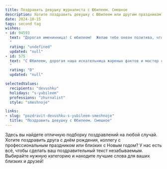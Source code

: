 ```yaml
---
title: Поздравить девушку журналиста с Юбилеем. Смешное
description: Хотите поздравить девушку с Юбилеем или другим праздником? Наш ИИ создаст незабываемое поздравление, а вы обязательно выделитесь среди других.  
date: 2024-10-15
tags: second tag
wishes:
- id: 94593
  text: "Дорогая именинница! С юбилеем!  Желаю тебе океан позитива, чтобы твой острый ум никогда не тупился, а перо (или клавиатура – в наше время это важнее!)  писало только шедевры,  приносящие тебе славу и…  хорошие гонорары! Пусть твоя жизнь будет ярче, чем самая сенсационная новость, и  веселее, чем утренний эфир с неожиданным гостем!  Счастья, любви и  столько же успешных интервью, сколько у тебя свечей на торте!
  "
  rating: "undefined"
  updated: "null"
- id: 575
  text: "С Юбилеем, дорогая наша искательница жареных фактов и мастер словесного портрета! Желаем тебе всегда быть в эпицентре событий, но при этом не попасть под горячую руку ньюсмейкера. Пусть твоя ручка будет острее пера критика, а вдохновение ярче вспышки фотокамеры!
  "
  rating: "0"
  updated: "null"

selectedValues:
  recipients: "devushku"
  holidays: "s-yubileem"
  professions: "zhurnalist"
  style: "smeshnoje"

links:
- slug: "pozdravit-devushku-s-yubileem-smeshnoje"
  title: "Поздравить девушку с Юбилеем. Смешное"
---
```


Здесь вы найдете отличную подборку поздравлений на любой случай. 
Хотите поздравить друга с днём рождения, коллегу с профессиональным праздником или близких с Новым годом? У нас есть всё, чтобы сделать ваш поздравительный текст незабываемым. Выбирайте нужную категорию и находите лучшие слова для ваших близких и друзей!
